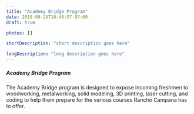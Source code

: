 ```yaml
---
title: "Academy Bridge Program"
date: 2018-09-26T16:40:57-07:00
draft: true

photos: []

shortDescription: "short description goes here"

longDescription: "long description goes here"
---
```


##### Academy Bridge Program

The Academy Bridge program is designed to expose incoming freshmen to
woodworking, metalworking, solid modeling, 3D printing, laser
cutting, and coding to help them prepare for the various courses
Rancho Campana has to offer.
